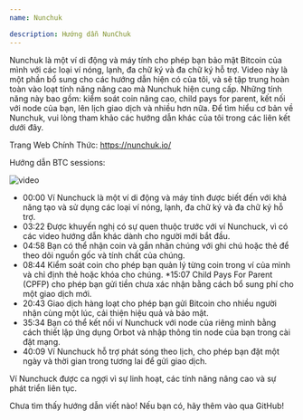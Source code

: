 ```yaml
---
name: Nunchuk

description: Hướng dẫn NunChuk
---
```


Nunchuk là một ví di động và máy tính cho phép bạn bảo mật Bitcoin của mình với các loại ví nóng, lạnh, đa chữ ký và đa chữ ký hỗ trợ. Video này là một phần bổ sung cho các hướng dẫn hiện có của tôi, và sẽ tập trung hoàn toàn vào loạt tính năng nâng cao mà Nunchuk hiện cung cấp. Những tính năng này bao gồm: kiểm soát coin nâng cao, child pays for parent, kết nối với node của bạn, lên lịch giao dịch và nhiều hơn nữa. Để tìm hiểu cơ bản về Nunchuk, vui lòng tham khảo các hướng dẫn khác của tôi trong các liên kết dưới đây.

Trang Web Chính Thức: https://nunchuk.io/

Hướng dẫn BTC sessions:

![video](https://youtu.be/ugzdX0Q0Cgs?si=X-ZsK9Y_0-IHBCj4)

- 00:00 Ví Nunchuck là một ví di động và máy tính được biết đến với khả năng tạo và sử dụng các loại ví nóng, lạnh, đa chữ ký và đa chữ ký hỗ trợ.
- 03:22 Được khuyến nghị có sự quen thuộc trước với ví Nunchuck, vì có các video hướng dẫn khác dành cho người mới bắt đầu.
- 04:58 Bạn có thể nhận coin và gắn nhãn chúng với ghi chú hoặc thẻ để theo dõi nguồn gốc và tính chất của chúng.
- 08:44 Kiểm soát coin cho phép bạn quản lý từng coin trong ví của mình và chỉ định thẻ hoặc khóa cho chúng.
  \*15:07 Child Pays For Parent (CPFP) cho phép bạn gửi tiền chưa xác nhận bằng cách bổ sung phí cho một giao dịch mới.
- 20:43 Giao dịch hàng loạt cho phép bạn gửi Bitcoin cho nhiều người nhận cùng một lúc, cải thiện hiệu quả và bảo mật.
- 35:34 Bạn có thể kết nối ví Nunchuck với node của riêng mình bằng cách thiết lập ứng dụng Orbot và nhập thông tin node của bạn trong cài đặt mạng.
- 40:09 Ví Nunchuck hỗ trợ phát sóng theo lịch, cho phép bạn đặt một ngày và thời gian trong tương lai để gửi giao dịch.

Ví Nunchuck được ca ngợi vì sự linh hoạt, các tính năng nâng cao và sự phát triển liên tục.

Chưa tìm thấy hướng dẫn viết nào! Nếu bạn có, hãy thêm vào qua GitHub!